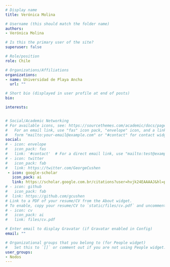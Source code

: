 ```yaml
---
# Display name
title: Verónica Molina

# Username (this should match the folder name)
authors:
- Verónica Molina

# Is this the primary user of the site?
superuser: false

# Role/position
role: Chile

# Organizations/Affiliations
organizations:
- name: Universidad de Playa Ancha
  url: ""

# Short bio (displayed in user profile at end of posts)
bio: 

interests:


# Social/Academic Networking
# For available icons, see: https://sourcethemes.com/academic/docs/page-builder/#icons
#   For an email link, use "fas" icon pack, "envelope" icon, and a link in the
#   form "mailto:your-email@example.com" or "#contact" for contact widget.
social:
# - icon: envelope
#   icon_pack: fas
#   link: '#contact'  # For a direct email link, use "mailto:test@example.org".
# - icon: twitter
#   icon_pack: fab
#   link: https://twitter.com/GeorgeCushen
 - icon: google-scholar
   icon_pack: ai
   link: https://scholar.google.com.br/citations?user=hvjk24EAAAAJ&hl=pt-BR&oi=ao
# - icon: github
#   icon_pack: fab
#  link: https://github.com/gcushen
# Link to a PDF of your resume/CV from the About widget.
# To enable, copy your resume/CV to `static/files/cv.pdf` and uncomment the lines below.
# - icon: cv
#   icon_pack: ai
#   link: files/cv.pdf

# Enter email to display Gravatar (if Gravatar enabled in Config)
email: ""

# Organizational groups that you belong to (for People widget)
#   Set this to `[]` or comment out if you are not using People widget.
user_groups:
- Nodos
---
```

